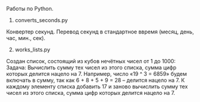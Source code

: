 Работы по Python.

1. converts_seconds.py

Конвертер секунд. Перевод секунд в стандартное ввремя (месяц, день, час, мин., сек).

2. works_lists.py

Создан список, состоящий из кубов нечётных чисел от 1 до 1000:
    Задача: Вычислить сумму тех чисел из этого списка, сумма цифр которых делится нацело на 7. 
    Например, число «19 ^ 3 = 6859» будем включать в сумму, так как 6 + 8 + 5 + 9 = 28 – делится нацело на 7.
    К каждому элементу списка добавить 17 и заново вычислить сумму тех чисел из этого списка, сумма цифр которых делится нацело на 7.
